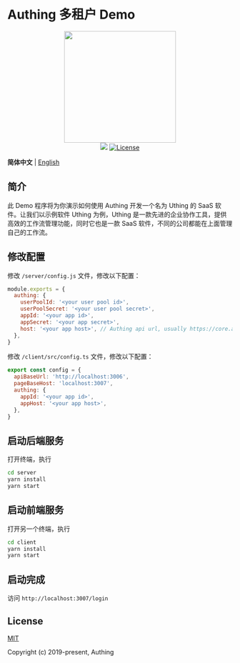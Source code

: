 # Authing 多租户 Demo

<div align=center>
  <img width="250" src="https://files.authing.co/authing-console/authing-logo-new-20210924.svg" />
</div>

<div align=center>
  <a href="https://forum.authing.cn/" target="_blank"><img src="https://img.shields.io/badge/chat-forum-blue" /></a>
  <a href="https://opensource.org/licenses/MIT" target="_blank"><img src="https://img.shields.io/badge/License-MIT-success" alt="License"></a>
</div>

**简体中文** | [English](./README.md)

## 简介

此 Demo 程序将为你演示如何使用 Authing 开发一个名为 Uthing 的 SaaS 软件。让我们以示例软件 Uthing 为例，Uthing 是一款先进的企业协作工具，提供高效的工作流管理功能，同时它也是一款 SaaS 软件，不同的公司都能在上面管理自己的工作流。


## 修改配置

修改 `/server/config.js` 文件，修改以下配置：

```js
module.exports = {
  authing: {
    userPoolId: '<your user pool id>',
    userPoolSecret: '<your user pool secret>',
    appId: '<your app id>',
    appSecret: '<your app secret>',
    host: '<your app host>', // Authing api url, usually https://core.authing.cn
  },
}
```

修改 `/client/src/config.ts` 文件，修改以下配置：

```js
export const config = {
  apiBaseUrl: 'http://localhost:3006',
  pageBaseHost: 'localhost:3007',
  authing: {
    appId: '<your app id>',
    appHost: '<your app host>',
  },
}
```

## 启动后端服务

打开终端，执行

```sh
cd server
yarn install
yarn start
```

## 启动前端服务

打开另一个终端，执行

```sh
cd client
yarn install
yarn start
```

## 启动完成

访问 `http://localhost:3007/login`



## License

[MIT](https://opensource.org/licenses/MIT)

Copyright (c) 2019-present, Authing
